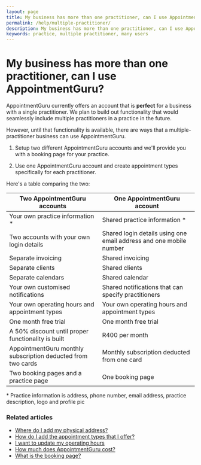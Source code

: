 ```yaml
---
layout: page
title: My business has more than one practitioner, can I use AppointmentGuru?
permalink: /help/multiple-practitioner/
description: My business has more than one practitioner, can I use AppointmentGuru?
keywords: practice, multiple practitioner, many users
---
```


# My business has more than one practitioner, can I use AppointmentGuru?

AppointmentGuru currently offers an account that is **perfect** for a business with a single practitioner. We plan to build out functionality that would seamlessly include multiple practitioners in a practice in the future.

However, until that functionality is available, there are ways that a multiple-practitioner business can use AppointmentGuru.

1. Setup two different AppointmentGuru accounts and we'll provide you with a booking page for your practice.

2. Use one AppointmentGuru account and create appointment types specifically for each practitioner.

Here's a table comparing the two:

|Two AppointmentGuru accounts|One AppointmentGuru account|
|-|-|
|Your own practice information \*|Shared practice information \*|
|Two accounts with your own login details|Shared login details using one email address and one mobile number|
|Separate invoicing|Shared invoicing|
|Separate clients|Shared clients|
|Separate calendars|Shared calendar|
|Your own customised notifications|Shared notifications that can specify practitioners|
|Your own operating hours and appointment types|Your own operating hours and appointment types|
|One month free trial|One month free trial|
|A 50% discount until proper functionality is built|R400 per month|
|AppointmentGuru monthly subscription deducted from two cards|Monthly subscription deducted from one card|
|Two booking pages and a practice page|One booking page|

\* Practice information is address, phone number, email address, practice description, logo and profile pic

### Related articles

* [Where do I add my physical address?](help/add-address)
* [How do I add the appointment types that I offer?](help/add-appointment-types)
* [I want to update my operating hours](help/update-operating-hours)
* [How much does AppointmentGuru cost?](help/how-much-does-appointmentguru-cost)
* [What is the booking page?](help/booking-page)
